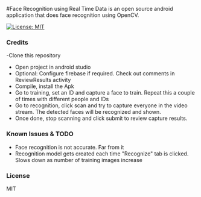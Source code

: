 #Face Recognition using Real Time Data is an open source android application that does face recognition using OpenCV.

[![License: MIT](https://img.shields.io/badge/License-MIT-yellow.svg)](https://opensource.org/licenses/MIT)

### Credits
-Clone this repository
- Open project in android studio
- Optional: Configure firebase if required. Check out comments in ReviewResults activity
- Compile, install the Apk
- Go to training, set an ID and capture a face to train. Repeat this a couple of times with different people and IDs
- Go to recognition, click scan and try to capture everyone in the video stream. The detected faces will be recognized and shown.
- Once done, stop scanning and click submit to review capture results. 

### Known Issues & TODO
- Face recognition is not accurate. Far from it
- Recognition model gets created each time "Recognize" tab is clicked. Slows down as number of training images increase 
### License
MIT
